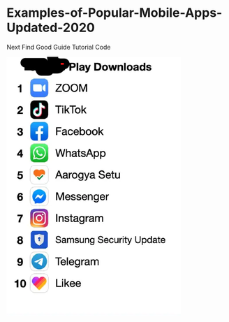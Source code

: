 # Examples-of-Popular-Mobile-Apps-Updated-2020
Next Find Good Guide Tutorial Code


![](https://raw.githubusercontent.com/kevin11h/Examples-of-Popular-Mobile-Apps-Updated-2020/master/popular-rockstar-apps.png)

